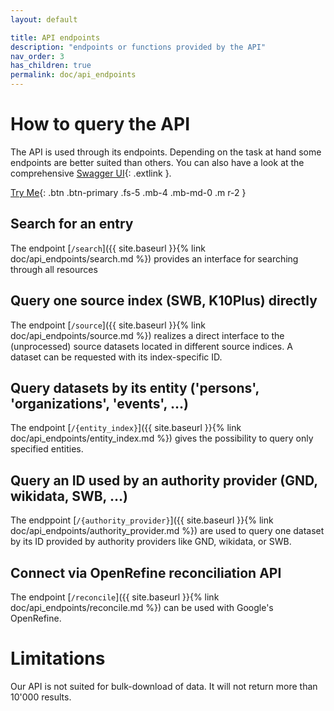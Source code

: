 ```yaml
---
layout: default

title: API endpoints
description: "endpoints or functions provided by the API"
nav_order: 3
has_children: true
permalink: doc/api_endpoints
---
```


# How to query the API
  The API is used through its endpoints. Depending on the task at hand some endpoints are better suited than others. You can also have a look at the comprehensive [Swagger UI](https://data.slub-dresden.de/doc/api){: .extlink }.

[Try Me](https://data.slub-dresden.de/doc/api){: .btn .btn-primary .fs-5 .mb-4 .mb-md-0 .m r-2 }

## Search for an entry
   The endpoint [`/search`]({{ site.baseurl }}{% link doc/api_endpoints/search.md %}) provides an interface for searching through all resources

## Query one source index (SWB, K10Plus) directly
   The endpoint [`/source`]({{ site.baseurl }}{% link doc/api_endpoints/source.md %}) realizes a direct interface to the (unprocessed) source datasets located in different source indices. A dataset can be requested with its index-specific ID.

## Query datasets by its entity ('persons', 'organizations', 'events', …)
   The endpoint [`/{entity_index}`]({{ site.baseurl }}{% link doc/api_endpoints/entity_index.md %}) gives the possibility to query only specified entities.

## Query an ID used by an authority provider (GND, wikidata, SWB, …)
   The endppoint [`/{authority_provider}`]({{ site.baseurl }}{% link doc/api_endpoints/authority_provider.md %}) are used to query one dataset by its ID provided by authority providers like GND, wikidata, or SWB.

## Connect via OpenRefine reconciliation API
   The endpoint [`/reconcile`]({{ site.baseurl }}{% link doc/api_endpoints/reconcile.md %}) can be used with Google's OpenRefine.


# Limitations

   Our API is not suited for bulk-download of data. It will not return more than 10'000 results.
